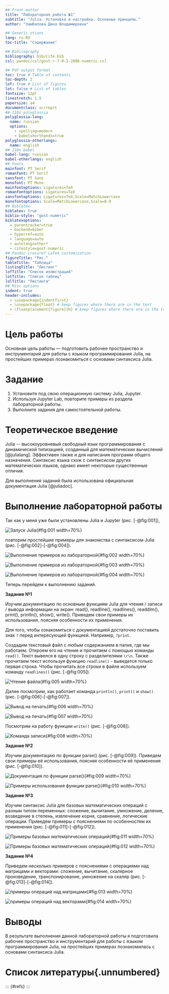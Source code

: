 ```yaml
---
## Front matter
title: "Лабораторная работа №1"
subtitle: "Julia. Установка и настройка. Основные принципы."
author: "Замбалова Дина Владимировна"

## Generic otions
lang: ru-RU
toc-title: "Содержание"

## Bibliography
bibliography: bib/cite.bib
csl: pandoc/csl/gost-r-7-0-5-2008-numeric.csl

## Pdf output format
toc: true # Table of contents
toc-depth: 2
lof: true # List of figures
lot: false # List of tables
fontsize: 12pt
linestretch: 1.5
papersize: a4
documentclass: scrreprt
## I18n polyglossia
polyglossia-lang:
  name: russian
  options:
	- spelling=modern
	- babelshorthands=true
polyglossia-otherlangs:
  name: english
## I18n babel
babel-lang: russian
babel-otherlangs: english
## Fonts
mainfont: PT Serif
romanfont: PT Serif
sansfont: PT Sans
monofont: PT Mono
mainfontoptions: Ligatures=TeX
romanfontoptions: Ligatures=TeX
sansfontoptions: Ligatures=TeX,Scale=MatchLowercase
monofontoptions: Scale=MatchLowercase,Scale=0.9
## Biblatex
biblatex: true
biblio-style: "gost-numeric"
biblatexoptions:
  - parentracker=true
  - backend=biber
  - hyperref=auto
  - language=auto
  - autolang=other*
  - citestyle=gost-numeric
## Pandoc-crossref LaTeX customization
figureTitle: "Рис."
tableTitle: "Таблица"
listingTitle: "Листинг"
lofTitle: "Список иллюстраций"
lotTitle: "Список таблиц"
lolTitle: "Листинги"
## Misc options
indent: true
header-includes:
  - \usepackage{indentfirst}
  - \usepackage{float} # keep figures where there are in the text
  - \floatplacement{figure}{H} # keep figures where there are in the text
---
```


# Цель работы

Основная цель работы — подготовить рабочее пространство и инструментарий для
работы с языком программирования Julia, на простейших примерах познакомиться
с основами синтаксиса Julia.

# Задание

1. Установите под свою операционную систему Julia, Jupyter.
2. Используя Jupyter Lab, повторите примеры из раздела лабораторной работы.
3. Выполните задания для самостоятельной работы.

# Теоретическое введение

Julia -- высокоуровневый свободный язык программирования с динамической типизацией, созданный для математических вычислений [@julialang]. Эффективен также и для написания программ общего назначения. Синтаксис языка схож с синтаксисом других математических языков, однако имеет некоторые существенные отличия.

Для выполнения заданий была использована официальная документация Julia [@juliadoc].

# Выполнение лабораторной работы

Так как у меня уже были установлены Julia и Jupyter (рис. [-@fig:001]),

![Запуск Julia](image/1.png){#fig:001 width=70%}

повторим простейшие примеры для знакомства с синтаксисом Julia (рис. [-@fig:002]-[-@fig:004]).

![Выполнение примеров из лабораторной](image/2.png){#fig:002 width=70%}

![Выполнение примеров из лабораторной](image/3.png){#fig:003 width=70%}

![Выполнение примеров из лабораторной](image/4.png){#fig:004 width=70%}

Теперь перейдем к выполнению заданий.

**Задание №1**

Изучим документацию по основным функциям Julia для чтения / записи / вывода информации на экран: read(), readline(), readlines(), readdlm(), print(),
println(), show(), write(). Приведем свои примеры их использования, поясняя
особенности их применения.

Для того, чтобы ознакомиться с документацией достаточно поставить знак `?` перед интересующей функцией. Например, `?print`.

Создадим текстовый файл с любым содержанием в папке, где мы работаем. Откроем его на чтение и прочитаем с помощью команды `read()`. Текст вывелся в одну строку с разделителями `\r\n`. Также прочитаем текст используя функцию `readline()` - выведется только первая строка. Чтобы прочитать все строки в файле используем команду `readlines()` (рис. [-@fig:005]).

![Чтение файла](image/5.png){#fig:005 width=70%}

Далее посмотрим, как работает команда `println()`, `print()` и `show()`  (рис. [-@fig:006]-[-@fig:007]).

![Вывод на печать](image/6.png){#fig:006 width=70%}

![Вывод на печать](image/7.png){#fig:007 width=70%}

Посмотрим на работу функции `write()` (рис. [-@fig:008]).

![Команда записи](image/8.png){#fig:008 width=70%}

**Задание №2**

Изучим документацию по функции parse() (рис. [-@fig:009]). Приведем свои примеры её использования, поясняя особенности её применения (рис. [-@fig:010]).

![Документация по функции parse()](image/9.png){#fig:009 width=70%}

![Примеры использования функции parse()](image/10.png){#fig:010 width=70%}

**Задание №3**

Изучим синтаксис Julia для базовых математических операций с разным типом переменных: сложение, вычитание, умножение, деление, возведение в степень, извлечение
корня, сравнение, логические операции. Приведем примеры с пояснениями по
особенностям их применения (рис. [-@fig:011]-[-@fig:012]).

![Примеры базовых математических операций](image/11.png){#fig:011 width=70%}

![Примеры базовых математических операций](image/12.png){#fig:012 width=70%}

**Задание №4**

Приведем несколько примеров с пояснениями с операциями над матрицами
и векторами: сложение, вычитание, скалярное произведение, транспонирование,
умножение на скаляр (рис. [-@fig:013]-[-@fig:014]).

![примеры операций над матрицами](image/13.png){#fig:013 width=70%}

![примеры операций над векторами](image/14.png){#fig:014 width=70%}

# Выводы

В результате выполнения данной лабораторной работы я подготовила рабочее пространство и инструментарий для
работы с языком программирования Julia, на простейших примерах познакомилась
с основами синтаксиса Julia.

# Список литературы{.unnumbered}

::: {#refs}
:::